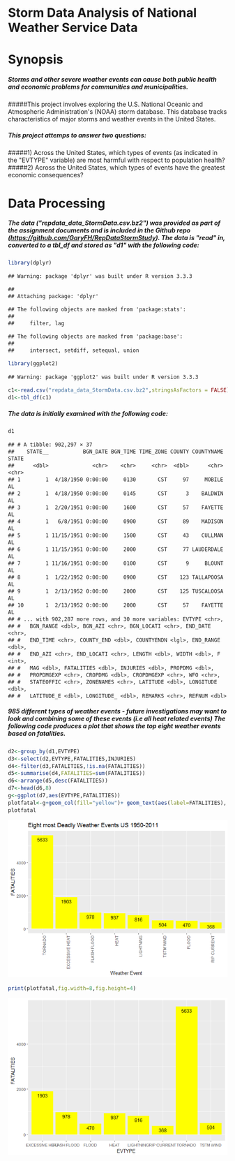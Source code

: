 # Storm Data Analysis of National Weather Service Data



#                       Synopsis
#####    Storms and other severe weather events can cause both public health and economic problems for communities and municipalities.  
#####This project involves exploring the U.S. National Oceanic and Atmospheric Administration's (NOAA) storm database. This database tracks characteristics of major storms and weather events in the United States.


#####    This project attemps to answer two questions:  
#####1) Across the United States, which types of events (as indicated in the "EVTYPE" variable) are most harmful with respect to population health?
#####2) Across the United States, which types of events have the greatest economic consequences?


#                       Data Processing
##### The data ("repdata_data_StormData.csv.bz2") was provided as part of the assignment documents and is included in the Github repo (https://github.com/GaryFH/RepDataStormStudy).  The data is "read" in, converted to a tbl_df and stored as "d1" with the following code:


```r
library(dplyr)
```

```
## Warning: package 'dplyr' was built under R version 3.3.3
```

```
## 
## Attaching package: 'dplyr'
```

```
## The following objects are masked from 'package:stats':
## 
##     filter, lag
```

```
## The following objects are masked from 'package:base':
## 
##     intersect, setdiff, setequal, union
```

```r
library(ggplot2)
```

```
## Warning: package 'ggplot2' was built under R version 3.3.3
```

```r
c1<-read.csv("repdata_data_StormData.csv.bz2",stringsAsFactors = FALSE)
d1<-tbl_df(c1)
```
##### The data is initially examined with the following code:


```r
d1
```

```
## # A tibble: 902,297 × 37
##    STATE__           BGN_DATE BGN_TIME TIME_ZONE COUNTY COUNTYNAME STATE
##      <dbl>              <chr>    <chr>     <chr>  <dbl>      <chr> <chr>
## 1        1  4/18/1950 0:00:00     0130       CST     97     MOBILE    AL
## 2        1  4/18/1950 0:00:00     0145       CST      3    BALDWIN    AL
## 3        1  2/20/1951 0:00:00     1600       CST     57    FAYETTE    AL
## 4        1   6/8/1951 0:00:00     0900       CST     89    MADISON    AL
## 5        1 11/15/1951 0:00:00     1500       CST     43    CULLMAN    AL
## 6        1 11/15/1951 0:00:00     2000       CST     77 LAUDERDALE    AL
## 7        1 11/16/1951 0:00:00     0100       CST      9     BLOUNT    AL
## 8        1  1/22/1952 0:00:00     0900       CST    123 TALLAPOOSA    AL
## 9        1  2/13/1952 0:00:00     2000       CST    125 TUSCALOOSA    AL
## 10       1  2/13/1952 0:00:00     2000       CST     57    FAYETTE    AL
## # ... with 902,287 more rows, and 30 more variables: EVTYPE <chr>,
## #   BGN_RANGE <dbl>, BGN_AZI <chr>, BGN_LOCATI <chr>, END_DATE <chr>,
## #   END_TIME <chr>, COUNTY_END <dbl>, COUNTYENDN <lgl>, END_RANGE <dbl>,
## #   END_AZI <chr>, END_LOCATI <chr>, LENGTH <dbl>, WIDTH <dbl>, F <int>,
## #   MAG <dbl>, FATALITIES <dbl>, INJURIES <dbl>, PROPDMG <dbl>,
## #   PROPDMGEXP <chr>, CROPDMG <dbl>, CROPDMGEXP <chr>, WFO <chr>,
## #   STATEOFFIC <chr>, ZONENAMES <chr>, LATITUDE <dbl>, LONGITUDE <dbl>,
## #   LATITUDE_E <dbl>, LONGITUDE_ <dbl>, REMARKS <chr>, REFNUM <dbl>
```
##### 985 different types of weather events - future investigations may want to look and combining some of these events (i.e all heat related events) The following code produces a plot that shows the top eight weather events based on fatalities.


```r
d2<-group_by(d1,EVTYPE)
d3<-select(d2,EVTYPE,FATALITIES,INJURIES)
d4<-filter(d3,FATALITIES,!is.na(FATALITIES))
d5<-summarise(d4,FATALITIES=sum(FATALITIES))
d6<-arrange(d5,desc(FATALITIES))
d7<-head(d6,8)
g<-ggplot(d7,aes(EVTYPE,FATALITIES))
plotfatal<-g+geom_col(fill="yellow")+ geom_text(aes(label=FATALITIES), vjust=1.5, color="black")
plotfatal
```

![](RepDataStormStudy_files/figure-html/fatality-1.png)<!-- -->

```r
print(plotfatal,fig.width=8,fig.height=4)
```

![](RepDataStormStudy_files/figure-html/fatality-2.png)<!-- -->



